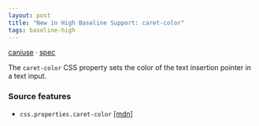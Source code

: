 ```yaml
---
layout: post
title: "New in High Baseline Support: caret-color"
tags: baseline-high
---
```


[caniuse](https://caniuse.com/?search=caret-color) · [spec](https://drafts.csswg.org/css-ui-4/#insertion-caret)

The `caret-color` CSS property sets the color of the text insertion pointer in a text input.

### Source features

- ``css.properties.caret-color`` [[mdn]](https://https://developer.mozilla.org/en-US/search?q=css.properties.caret-color)
